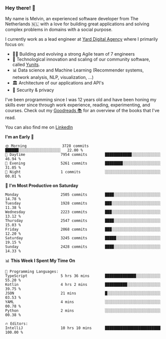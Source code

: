 ### Hey there! 👋

My name is Melvin, an experienced software developer from The Netherlands 🇳🇱 with a love for building great applications and solving complex problems in domains with a social purpose. 

I currently work as a lead engineer at [Yard Digital Agency](https://github.com/yardinternet) where I primarily focus on:

* 👏🏼 Building and evolving a strong Agile team of 7 engineers
* 🚀 Technological innovation and scaling of our community software, called [Yunits](https://www.yunits.com/).
* 📊 Data science and Machine Learning (Recommender systems, network analysis, NLP, visualization, ...)
* 🏛 Architecture of our applications and API's
* 🔐 Security & privacy

I've been programming since I was 12 years old and have been honing my skills ever since through work experience, reading, experimenting, and courses.
Check out my [Goodreads 📚](https://goodreads.com/melvinkoopmans) for an overview of the books that I've read. 

You can also find me on [LinkedIn](https://www.linkedin.com/in/melvinkoopmans)

<!--START_SECTION:waka-->
**I'm an Early 🐤** 

```text
🌞 Morning                3728 commits        ██████░░░░░░░░░░░░░░░░░░░   22.00 % 
🌆 Daytime                7954 commits        ████████████░░░░░░░░░░░░░   46.94 % 
🌃 Evening                5261 commits        ████████░░░░░░░░░░░░░░░░░   31.05 % 
🌙 Night                  1 commits           ░░░░░░░░░░░░░░░░░░░░░░░░░   00.01 % 
```
📅 **I'm Most Productive on Saturday** 

```text
Monday                   2505 commits        ████░░░░░░░░░░░░░░░░░░░░░   14.78 % 
Tuesday                  1928 commits        ███░░░░░░░░░░░░░░░░░░░░░░   11.38 % 
Wednesday                2223 commits        ███░░░░░░░░░░░░░░░░░░░░░░   13.12 % 
Thursday                 2547 commits        ████░░░░░░░░░░░░░░░░░░░░░   15.03 % 
Friday                   2068 commits        ███░░░░░░░░░░░░░░░░░░░░░░   12.20 % 
Saturday                 3245 commits        █████░░░░░░░░░░░░░░░░░░░░   19.15 % 
Sunday                   2428 commits        ████░░░░░░░░░░░░░░░░░░░░░   14.33 % 
```


📊 **This Week I Spent My Time On** 

```text
💬 Programming Languages: 
TypeScript               5 hrs 36 mins       ██████████████░░░░░░░░░░░   55.20 % 
Kotlin                   4 hrs 2 mins        ██████████░░░░░░░░░░░░░░░   39.75 % 
JSON                     21 mins             █░░░░░░░░░░░░░░░░░░░░░░░░   03.53 % 
YAML                     4 mins              ░░░░░░░░░░░░░░░░░░░░░░░░░   00.78 % 
Python                   2 mins              ░░░░░░░░░░░░░░░░░░░░░░░░░   00.38 % 

🔥 Editors: 
IntelliJ                 10 hrs 10 mins      █████████████████████████   100.00 % 
```


<!--END_SECTION:waka-->
